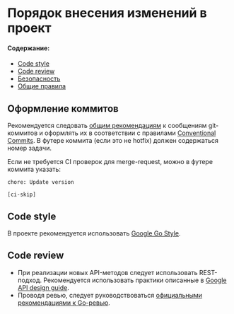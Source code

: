 # Порядок внесения изменений в проект

#### Содержание:
- [Code style](/CONTRIBUTING.md#code-style)
- [Code review](/CONTRIBUTING.md#code-review)
- [Безопасность](/CONTRIBUTING.md#%D0%B1%D0%B5%D0%B7%D0%BE%D0%BF%D0%B0%D1%81%D0%BD%D0%BE%D1%81%D1%82%D1%8C)
- [Общие правила](/CONTRIBUTING.md#%D0%BE%D0%B1%D1%89%D0%B8%D0%B5-%D0%BF%D1%80%D0%B0%D0%B2%D0%B8%D0%BB%D0%B0)

## Оформление коммитов
Рекомендуется следовать [общим рекомендациям][Common git messages src] к сообщениям git-коммитов и оформлять их в
соответствии с правилами [Conventional Commits][Conventional commits src]. В футере коммита (если это не hotfix) должен
содержаться номер задачи.

Если не требуется CI проверок для merge-request, можно в футере коммита указать:
```
chore: Update version

[ci-skip]
```

## Code style
В проекте рекомендуется использовать [Google Go Style][Google Go Style src].

## Code review
- При реализации новых API-методов следует использовать REST-подход. Рекомендуется использовать практики описанные в [Google API design guide][Google API design guide].
- Проводя ревью, следует руководствоваться [официальными рекомендациями к Go-ревью][Review comments].

[Conventional commits src]: https://conventionalcommits.org
[Common git messages src]: https://tbaggery.com/2008/04/19/a-note-about-git-commit-messages.html
[Review comments]: https://github.com/golang/go/wiki/CodeReviewComments
[Google Go Style src]: https://google.github.io/styleguide/go
[Google API design guide]: https://cloud.google.com/apis/design